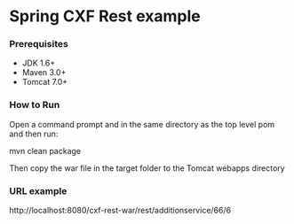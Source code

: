 # Spring CXF Rest example

### Prerequisites

* JDK 1.6+
* Maven 3.0+
* Tomcat 7.0+ 

### How to Run
Open a command prompt and in the same directory as the top level pom and then run:

mvn clean package

Then copy the war file in the target folder to the Tomcat webapps directory

### URL example

http://localhost:8080/cxf-rest-war/rest/additionservice/66/6


